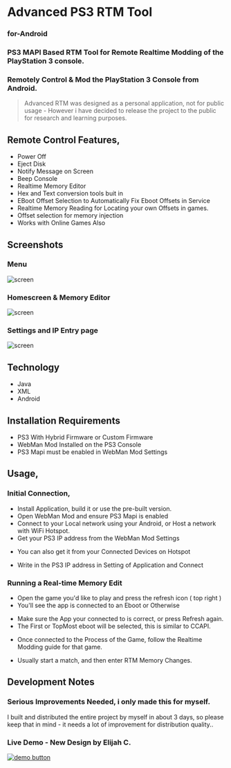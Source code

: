 # Advanced PS3 RTM Tool
### for-Android



### PS3 MAPI Based RTM Tool for Remote Realtime Modding of the PlayStation 3 console.
### Remotely Control & Mod the PlayStation 3 Console from Android.

> Advanced RTM was designed as a personal application, not for public usage - However i have decided to release the project to the public for research and learning purposes.

## Remote Control Features,
* Power Off
* Eject Disk
* Notify Message on Screen
* Beep Console
* Realtime Memory Editor
* Hex and Text conversion tools buit in
* EBoot Offset Selection to Automatically Fix Eboot Offsets in Service
* Realtime Memory Reading for Locating your own Offsets in games.
* Offset selection for memory injection
* Works with Online Games Also


## Screenshots
### Menu
![screen](https://github.com/WokeWorld/Advanced-PS3-RTM-Tool-for-Android/blob/master/Screenshot_2020-06-21-18-22-29.jpg)
### Homescreen & Memory Editor
![screen](https://github.com/WokeWorld/Advanced-PS3-RTM-Tool-for-Android/blob/master/Screenshot_2020-06-21-18-21-47.jpg)
### Settings and IP Entry page
![screen](https://github.com/WokeWorld/Advanced-PS3-RTM-Tool-for-Android/blob/master/Screenshot_2020-06-21-18-22-00.jpg)

## Technology
* Java
* XML
* Android

## Installation Requirements
* PS3 With Hybrid Firmware or Custom Firmware
* WebMan Mod Installed on the PS3 Console
* PS3 Mapi must be enabled in WebMan Mod Settings

## Usage,
### Initial Connection,
* Install Application, build it or use the pre-built version.
* Open WebMan Mod and ensure PS3 Mapi is enabled
* Connect to your Local network using your Android, or Host a network with WiFi Hotspot.
* Get your PS3 IP address from the WebMan Mod Settings
 - You can also get it from your Connected Devices on Hotspot
* Write in the PS3 IP address in Setting of Application and Connect
 
### Running a Real-time Memory Edit
* Open the game you'd like to play and press the refresh icon ( top right )
* You'll see the app is connected to an Eboot or Otherwise
 - Make sure the App your connected to is correct, or press Refresh again.
 - The First or TopMost eboot will be selected, this is similar to CCAPI.
* Once connected to the Process of the Game, follow the Realtime Modding guide for that game.
- Usually start a match, and then enter RTM Memory Changes.


## Development Notes
### Serious Improvements Needed, i only made this for myself.
I built and distributed the entire project by myself in about 3 days, so please keep that in mind - it needs a lot of improvement for distribution quality..

### Live Demo - New Design by Elijah C.
[![demo button](https://i.imgur.com/3Ugm8J7.jpg)](https://github.com/WokeWorld/Advanced-PS3-RTM-Tool-for-Android/blob/master/AdvancedRTM.apk?raw=true) 


